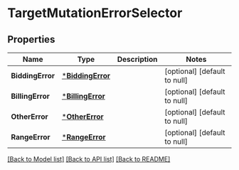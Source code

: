 # TargetMutationErrorSelector

## Properties
Name | Type | Description | Notes
------------ | ------------- | ------------- | -------------
**BiddingError** | [***BiddingError**](BiddingError.md) |  | [optional] [default to null]
**BillingError** | [***BillingError**](BillingError.md) |  | [optional] [default to null]
**OtherError** | [***OtherError**](OtherError.md) |  | [optional] [default to null]
**RangeError** | [***RangeError**](RangeError.md) |  | [optional] [default to null]

[[Back to Model list]](../README.md#documentation-for-models) [[Back to API list]](../README.md#documentation-for-api-endpoints) [[Back to README]](../README.md)

